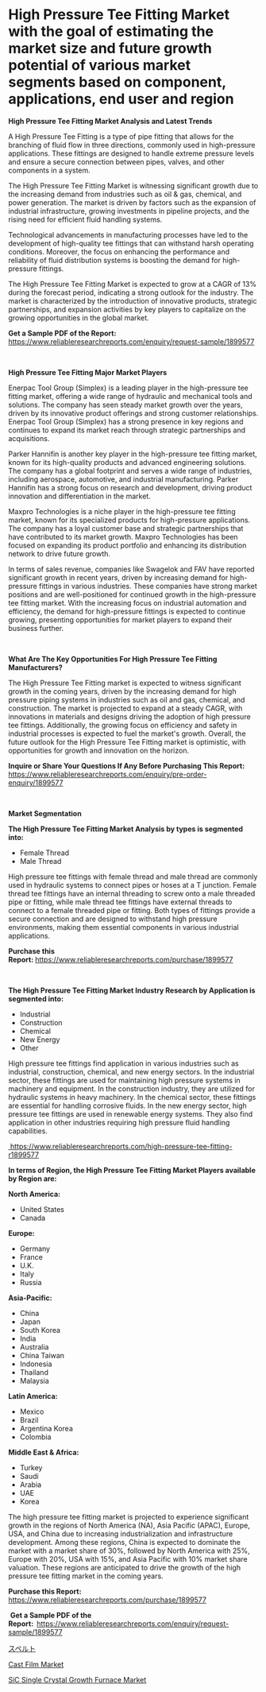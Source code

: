 <p><h1>High Pressure Tee Fitting Market with the goal of estimating the market size and future growth potential of various market segments based on component, applications, end user and region</h1></p><p><strong>High Pressure Tee Fitting Market Analysis and Latest Trends</strong></p>
<p><p>A High Pressure Tee Fitting is a type of pipe fitting that allows for the branching of fluid flow in three directions, commonly used in high-pressure applications. These fittings are designed to handle extreme pressure levels and ensure a secure connection between pipes, valves, and other components in a system.</p><p>The High Pressure Tee Fitting Market is witnessing significant growth due to the increasing demand from industries such as oil & gas, chemical, and power generation. The market is driven by factors such as the expansion of industrial infrastructure, growing investments in pipeline projects, and the rising need for efficient fluid handling systems.</p><p>Technological advancements in manufacturing processes have led to the development of high-quality tee fittings that can withstand harsh operating conditions. Moreover, the focus on enhancing the performance and reliability of fluid distribution systems is boosting the demand for high-pressure fittings.</p><p>The High Pressure Tee Fitting Market is expected to grow at a CAGR of 13% during the forecast period, indicating a strong outlook for the industry. The market is characterized by the introduction of innovative products, strategic partnerships, and expansion activities by key players to capitalize on the growing opportunities in the global market.</p></p>
<p><strong>Get a Sample PDF of the Report:&nbsp;</strong> <a href="https://www.reliableresearchreports.com/enquiry/request-sample/1899577">https://www.reliableresearchreports.com/enquiry/request-sample/1899577</a></p>
<p>&nbsp;</p>
<p><strong>High Pressure Tee Fitting Major Market Players</strong></p>
<p><p>Enerpac Tool Group (Simplex) is a leading player in the high-pressure tee fitting market, offering a wide range of hydraulic and mechanical tools and solutions. The company has seen steady market growth over the years, driven by its innovative product offerings and strong customer relationships. Enerpac Tool Group (Simplex) has a strong presence in key regions and continues to expand its market reach through strategic partnerships and acquisitions.</p><p>Parker Hannifin is another key player in the high-pressure tee fitting market, known for its high-quality products and advanced engineering solutions. The company has a global footprint and serves a wide range of industries, including aerospace, automotive, and industrial manufacturing. Parker Hannifin has a strong focus on research and development, driving product innovation and differentiation in the market.</p><p>Maxpro Technologies is a niche player in the high-pressure tee fitting market, known for its specialized products for high-pressure applications. The company has a loyal customer base and strategic partnerships that have contributed to its market growth. Maxpro Technologies has been focused on expanding its product portfolio and enhancing its distribution network to drive future growth.</p><p>In terms of sales revenue, companies like Swagelok and FAV have reported significant growth in recent years, driven by increasing demand for high-pressure fittings in various industries. These companies have strong market positions and are well-positioned for continued growth in the high-pressure tee fitting market. With the increasing focus on industrial automation and efficiency, the demand for high-pressure fittings is expected to continue growing, presenting opportunities for market players to expand their business further.</p></p>
<p>&nbsp;</p>
<p><strong>What Are The Key Opportunities For High Pressure Tee Fitting Manufacturers?</strong></p>
<p><p>The High Pressure Tee Fitting market is expected to witness significant growth in the coming years, driven by the increasing demand for high pressure piping systems in industries such as oil and gas, chemical, and construction. The market is projected to expand at a steady CAGR, with innovations in materials and designs driving the adoption of high pressure tee fittings. Additionally, the growing focus on efficiency and safety in industrial processes is expected to fuel the market's growth. Overall, the future outlook for the High Pressure Tee Fitting market is optimistic, with opportunities for growth and innovation on the horizon.</p></p>
<p><strong>Inquire or Share Your Questions If Any Before Purchasing This Report:</strong> <a href="https://www.reliableresearchreports.com/enquiry/pre-order-enquiry/1899577">https://www.reliableresearchreports.com/enquiry/pre-order-enquiry/1899577</a></p>
<p>&nbsp;</p>
<p><strong>Market Segmentation</strong></p>
<p><strong>The High Pressure Tee Fitting Market Analysis by types is segmented into:</strong></p>
<p><ul><li>Female Thread</li><li>Male Thread</li></ul></p>
<p><p>High pressure tee fittings with female thread and male thread are commonly used in hydraulic systems to connect pipes or hoses at a T junction. Female thread tee fittings have an internal threading to screw onto a male threaded pipe or fitting, while male thread tee fittings have external threads to connect to a female threaded pipe or fitting. Both types of fittings provide a secure connection and are designed to withstand high pressure environments, making them essential components in various industrial applications.</p></p>
<p><strong>Purchase this Report:&nbsp;</strong><a href="https://www.reliableresearchreports.com/purchase/1899577">https://www.reliableresearchreports.com/purchase/1899577</a></p>
<p>&nbsp;</p>
<p><strong>The High Pressure Tee Fitting Market Industry Research by Application is segmented into:</strong></p>
<p><ul><li>Industrial</li><li>Construction</li><li>Chemical</li><li>New Energy</li><li>Other</li></ul></p>
<p><p>High pressure tee fittings find application in various industries such as industrial, construction, chemical, and new energy sectors. In the industrial sector, these fittings are used for maintaining high pressure systems in machinery and equipment. In the construction industry, they are utilized for hydraulic systems in heavy machinery. In the chemical sector, these fittings are essential for handling corrosive fluids. In the new energy sector, high pressure tee fittings are used in renewable energy systems. They also find application in other industries requiring high pressure fluid handling capabilities.</p></p>
<p><a href="https://www.reliableresearchreports.com/high-pressure-tee-fitting-r1899577">&nbsp;https://www.reliableresearchreports.com/high-pressure-tee-fitting-r1899577</a></p>
<p><strong>In terms of Region, the High Pressure Tee Fitting Market Players available by Region are:</strong></p>
<p>
    <p> <strong> North America: </strong>
        <ul>
            <li>United States</li>
            <li>Canada</li>
        </ul>
        </p> 
    <p> <strong> Europe: </strong>
        <ul>
            <li>Germany</li>
            <li>France</li>
            <li>U.K.</li>
            <li>Italy</li>
            <li>Russia</li>
        </ul>
        </p> 
    <p> <strong> Asia-Pacific: </strong>
        <ul>
            <li>China</li>
            <li>Japan</li>
            <li>South Korea</li>
            <li>India</li>
            <li>Australia</li>
            <li>China Taiwan</li>
            <li>Indonesia</li>
            <li>Thailand</li>
            <li>Malaysia</li>
        </ul>
        </p> 
    <p> <strong> Latin America: </strong>
        <ul>
            <li>Mexico</li>
            <li>Brazil</li>
            <li>Argentina Korea</li>
            <li>Colombia</li>
        </ul>
        </p> 
    <p> <strong> Middle East & Africa: </strong>
        <ul>
            <li>Turkey</li>
            <li>Saudi</li>
            <li>Arabia</li>
            <li>UAE</li>
            <li>Korea</li>
        </ul>
    </p>
    </p>
<p><p>The high pressure tee fitting market is projected to experience significant growth in the regions of North America (NA), Asia Pacific (APAC), Europe, USA, and China due to increasing industrialization and infrastructure development. Among these regions, China is expected to dominate the market with a market share of 30%, followed by North America with 25%, Europe with 20%, USA with 15%, and Asia Pacific with 10% market share valuation. These regions are anticipated to drive the growth of the high pressure tee fitting market in the coming years.</p></p>
<p><strong>Purchase this Report: </strong><a href="https://www.reliableresearchreports.com/purchase/1899577">https://www.reliableresearchreports.com/purchase/1899577</a></p>
<p>&nbsp;<strong>Get a Sample PDF of the Report:&nbsp;&nbsp;</strong><a href="https://www.reliableresearchreports.com/enquiry/request-sample/1899577">https://www.reliableresearchreports.com/enquiry/request-sample/1899577</a></p>
<p><strong></strong></p>
<p><p><a href="https://github.com/mathieurico66/Market-Research-Report-List-1/blob/main/354117148215.md">スペルト</a></p><p><a href="https://issuu.com/reportprime-2/docs/cast-film-market-size-2030.pptx">Cast Film Market</a></p><p><a href="https://github.com/okotobwrhuteie/Market-Research-Report-List-2/blob/main/sic-single-crystal-growth-furnace-market.md">SiC Single Crystal Growth Furnace Market</a></p></p>